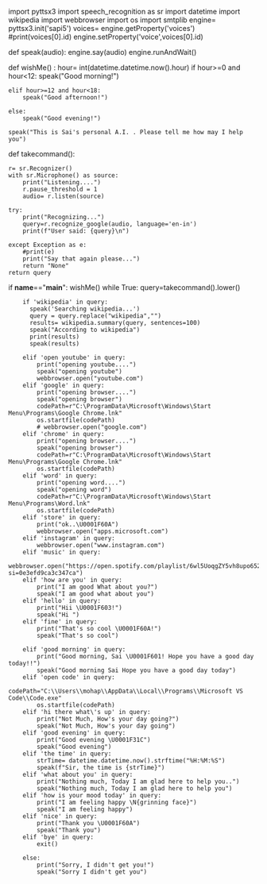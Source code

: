 import pyttsx3
import speech_recognition as sr
import datetime
import wikipedia
import webbrowser
import os
import smtplib
engine= pyttsx3.init('sapi5')
voices= engine.getProperty('voices')
#print(voices[0].id)
engine.setProperty('voice',voices[0].id)



def speak(audio):
    engine.say(audio)
    engine.runAndWait()

def wishMe() :
    hour= int(datetime.datetime.now().hour)
    if hour>=0 and hour<12:
        speak("Good morning!")

    elif hour>=12 and hour<18:
        speak("Good afternoon!")

    else:
        speak("Good evening!")

    speak("This is Sai's personal A.I. . Please tell me how may I help you")

def takecommand():

    r= sr.Recognizer()
    with sr.Microphone() as source:
        print("Listening....")
        r.pause_threshold = 1
        audio= r.listen(source)

    try:
        print("Recognizing...")
        query=r.recognize_google(audio, language='en-in')
        print(f"User said: {query}\n")

    except Exception as e:
        #print(e)
        print("Say that again please...")
        return "None"
    return query

if __name__=="__main__":
    wishMe()
    while True:
        query=takecommand().lower()

        if 'wikipedia' in query:
          speak('Searching wikipedia...')
          query = query.replace("wikipedia","")
          results= wikipedia.summary(query, sentences=100)
          speak("According to wikipedia")
          print(results)
          speak(results)

        elif 'open youtube' in query:
            print("opening youtube....")
            speak("opening youtube")
            webbrowser.open("youtube.com")
        elif 'google' in query:
            print("opening browser....")
            speak("opening browser")
            codePath=r"C:\ProgramData\Microsoft\Windows\Start Menu\Programs\Google Chrome.lnk"
            os.startfile(codePath)
            # webbrowser.open("google.com")
        elif 'chrome' in query:
            print("opening browser....")
            speak("opening browser")
            codePath=r"C:\ProgramData\Microsoft\Windows\Start Menu\Programs\Google Chrome.lnk"
            os.startfile(codePath)
        elif 'word' in query:
            print("opening word....")
            speak("opening word")
            codePath=r"C:\ProgramData\Microsoft\Windows\Start Menu\Programs\Word.lnk"
            os.startfile(codePath)
        elif 'store' in query:
            print("ok..\U0001F60A")
            webbrowser.open("apps.microsoft.com")
        elif 'instagram' in query:
            webbrowser.open("www.instagram.com")
        elif 'music' in query:
            webbrowser.open("https://open.spotify.com/playlist/6wl5UoqgZY5vh8upo652At?si=0e3efd9ca3c347ca")
        elif 'how are you' in query:
            print("I am good What about you?")
            speak("I am good what about you") 
        elif 'hello' in query:
            print("Hii \U0001F603!")
            speak("Hi ")
        elif 'fine' in query:
            print("That's so cool \U0001F60A!")
            speak("That's so cool")
        
        elif 'good morning' in query:
            print("Good morning, Sai \U0001F601! Hope you have a good day today!!")
            speak("Good morning Sai Hope you have a good day today")
        elif 'open code' in query:
            codePath="C:\\Users\\mohap\\AppData\\Local\\Programs\\Microsoft VS Code\\Code.exe"
            os.startfile(codePath)
        elif 'hi there what\'s up' in query:
            print("Not Much, How's your day going?")
            speak("Not Much, How's your day going")
        elif 'good evening' in query:
            print("Good evening \U0001F31C")
            speak("Good evening")
        elif 'the time' in query:
            strTime= datetime.datetime.now().strftime("%H:%M:%S")
            speak(f"Sir, the time is {strTime}")
        elif 'what about you' in query:
            print("Nothing much, Today I am glad here to help you..")
            speak("Nothing much, Today I am glad here to help you")
        elif 'how is your mood today' in query:
            print("I am feeling happy \N{grinning face}")
            speak("I am feeling happy")
        elif 'nice' in query:
            print("Thank you \U0001F60A")
            speak("Thank you")
        elif 'bye' in query:
            exit()
       
        else:
            print("Sorry, I didn't get you!")
            speak("Sorry I didn't get you")
